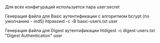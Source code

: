 Для всех конфигураций используется пара user:secret

Генерация файла для Basic аутентификации с алгоритмом bcrypt (по умолчанию - md5)
htpasswd -c -B basic-users.txt user

Генерация файла для Digest аутентификации
htdigest -c digest-users.txt "Digest Authentication" user